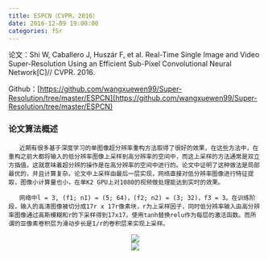 ```yaml
---
title: ESPCN（CVPR，2016）
date: 2016-12-09 19:00:00
categories: fSr
---
```


<script type="text/javascript" src="http://cdn.mathjax.org/mathjax/latest/MathJax.js?config=default"></script>

论文：Shi W, Caballero J, Huszár F, et al. Real-Time Single Image and Video Super-Resolution Using an Efficient Sub-Pixel Convolutional Neural Network[C]// CVPR. 2016.

Github：[https://github.com/wangxuewen99/Super-Resolution/tree/master/ESPCN](https://github.com/wangxuewen99/Super-Resolution/tree/master/ESPCN)

### 论文算法概述

       近期有很多基于深度学习的单图像超分辨率重构方法取得了很好的效果，在这些方法中，在重构之前大都将输入的低分辨率图像上采样到高分辨率的空间中，而这上采样的方法通常是双立方插值。这就意味着超分辨的操作是在高分辨率的空间中进行的。论文中证明了这种做法是局部最优的，并且计算复杂。论文中上采样由最后一层实现，网络直接对低分辨率图像进行特征提取，图像小计算量也小，在单K2 GPU上对1080的视频做处理能达到实时的效果。
    
       网络中l = 3, (f1; n1) = (5; 64)，(f2; n2) = (3; 32)，f3 = 3。在训练阶段，输入的高清图像被切分成17r x 17r像素块，r为上采样因子，同时低分辨率输入由高分辨率图像通过高斯模糊和r的下采样得到17x17。使用tanh替换relu作为每层的激活函数。而所谓的亚像素卷积层为滑动步长是1/r的卷积层来实现上采样。

<center><img src="{{ site.baseurl }}/images/pdSr/espcn1.png"></center>

<center><img src="{{ site.baseurl }}/images/pdSr/espcn2.png"></center>
